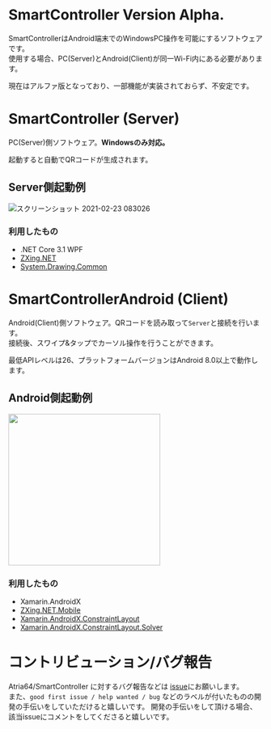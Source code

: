 # SmartController Version Alpha.
SmartControllerはAndroid端末でのWindowsPC操作を可能にするソフトウェアです。   
使用する場合、PC(Server)とAndroid(Client)が同一Wi-Fi内にある必要があります。
   
現在はアルファ版となっており、一部機能が実装されておらず、不安定です。

# SmartController (Server)
PC(Server)側ソフトウェア。**Windowsのみ対応。**
   
起動すると自動でQRコードが生成されます。

## Server側起動例
![スクリーンショット 2021-02-23 083026](https://user-images.githubusercontent.com/49768768/108812347-4d0a7b00-75f2-11eb-87ab-bb16312cbc45.png)

### 利用したもの
 - .NET Core 3.1 WPF
 - [ZXing.NET](https://github.com/micjahn/ZXing.Net)
 - [System.Drawing.Common](https://www.nuget.org/packages/System.Drawing.Common/)

# SmartControllerAndroid (Client)
Android(Client)側ソフトウェア。QRコードを読み取って`Server`と接続を行います。   
接続後、スワイプ&タップでカーソル操作を行うことができます。
   
最低APIレベルは26、プラットフォームバージョンはAndroid 8.0以上で動作します。


## Android側起動例
<img src="https://user-images.githubusercontent.com/49768768/108812455-7cb98300-75f2-11eb-8fd8-ae1f9f3b992c.png" width="300px">

### 利用したもの
 - Xamarin.AndroidX
 - [ZXing.NET.Mobile](https://github.com/Redth/ZXing.Net.Mobile)
 - [Xamarin.AndroidX.ConstraintLayout](https://www.nuget.org/packages/Xamarin.AndroidX.ConstraintLayout/)
 - [Xamarin.AndroidX.ConstraintLayout.Solver](https://www.nuget.org/packages/Xamarin.AndroidX.ConstraintLayout/)


 # コントリビューション/バグ報告
 
 Atria64/SmartController に対するバグ報告などは [issue](https://github.com/Atria64/SmartController/issues/new/choose)にお願いします。   
 また、`good first issue / help wanted / bug` などのラベルが付いたものの開発の手伝いをしていただけると嬉しいです。
 開発の手伝いをして頂ける場合、該当issueにコメントをしてくださると嬉しいです。